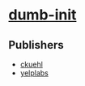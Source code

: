# [dumb-init](https://pypi.org/project/dumb-init)



## Publishers
- [ckuehl](https://pypi.org/user/ckuehl)
- [yelplabs](https://pypi.org/user/yelplabs)

